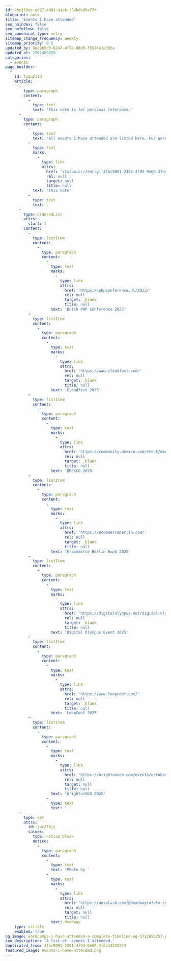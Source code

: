 ```yaml
---
id: 4bc159ec-ed27-4d93-a1eb-394bded5a77d
blueprint: note
title: 'Events I have attended'
seo_noindex: false
seo_nofollow: false
seo_canonical_type: entry
sitemap_change_frequency: weekly
sitemap_priority: 0.5
updated_by: 9ee9b5d3-6247-4f7a-80d0-f5574e1a355a
updated_at: 1761480329
categories:
  - events
page_builder:
  -
    id: luquy11d
    article:
      -
        type: paragraph
        content:
          -
            type: text
            text: 'This note is for personal reference.'
      -
        type: paragraph
        content:
          -
            type: text
            text: 'All events I have attended are listed here. For WordCamps, check '
          -
            type: text
            marks:
              -
                type: link
                attrs:
                  href: 'statamic://entry::3fbc9091-2381-4f94-9e06-3fdc14225273'
                  rel: null
                  target: null
                  title: null
            text: 'this note'
          -
            type: text
            text: .
      -
        type: orderedList
        attrs:
          start: 1
        content:
          -
            type: listItem
            content:
              -
                type: paragraph
                content:
                  -
                    type: text
                    marks:
                      -
                        type: link
                        attrs:
                          href: 'https://phpconference.nl/2023/'
                          rel: null
                          target: _blank
                          title: null
                    text: 'Dutch PHP Conference 2023'
          -
            type: listItem
            content:
              -
                type: paragraph
                content:
                  -
                    type: text
                    marks:
                      -
                        type: link
                        attrs:
                          href: 'https://www.cloudfest.com/'
                          rel: null
                          target: _blank
                          title: null
                    text: 'Cloudfest 2025'
          -
            type: listItem
            content:
              -
                type: paragraph
                content:
                  -
                    type: text
                    marks:
                      -
                        type: link
                        attrs:
                          href: 'https://community.dmexco.com/event/dmexco-2025'
                          rel: null
                          target: _blank
                          title: null
                    text: 'DMEXCO 2025'
          -
            type: listItem
            content:
              -
                type: paragraph
                content:
                  -
                    type: text
                    marks:
                      -
                        type: link
                        attrs:
                          href: 'https://ecommerceberlin.com/'
                          rel: null
                          target: _blank
                          title: null
                    text: 'E-commerce Berlin Expo 2025'
          -
            type: listItem
            content:
              -
                type: paragraph
                content:
                  -
                    type: text
                    marks:
                      -
                        type: link
                        attrs:
                          href: 'https://digitalolympus.net/digital-olympus-conference/'
                          rel: null
                          target: _blank
                          title: null
                    text: 'Digital Olympus Event 2025'
          -
            type: listItem
            content:
              -
                type: paragraph
                content:
                  -
                    type: text
                    marks:
                      -
                        type: link
                        attrs:
                          href: 'https://www.loopconf.com/'
                          rel: null
                          target: _blank
                          title: null
                    text: 'LoopConf 2025'
          -
            type: listItem
            content:
              -
                type: paragraph
                content:
                  -
                    type: text
                    marks:
                      -
                        type: link
                        attrs:
                          href: 'https://brightonseo.com/events/october-2025'
                          rel: null
                          target: null
                          title: null
                    text: 'brightonSEO 2025'
                  -
                    type: text
                    text: ' '
      -
        type: set
        attrs:
          id: lur278jz
          values:
            type: notice_block
            notice:
              -
                type: paragraph
                content:
                  -
                    type: text
                    text: 'Photo by '
                  -
                    type: text
                    marks:
                      -
                        type: link
                        attrs:
                          href: 'https://unsplash.com/@headwayio?utm_source=unsplash&utm_medium=referral&utm_content=creditCopyText'
                          rel: null
                          target: null
                          title: null
                    text: Headway
    type: article
    enabled: true
og_image: wordcamps-i-have-attended-a-complete-timeline-og-1712653257.png
seo_description: 'A list of  events I attended.'
duplicated_from: 3fbc9091-2381-4f94-9e06-3fdc14225273
featured_image: events-i-have-attended.png
---
```

